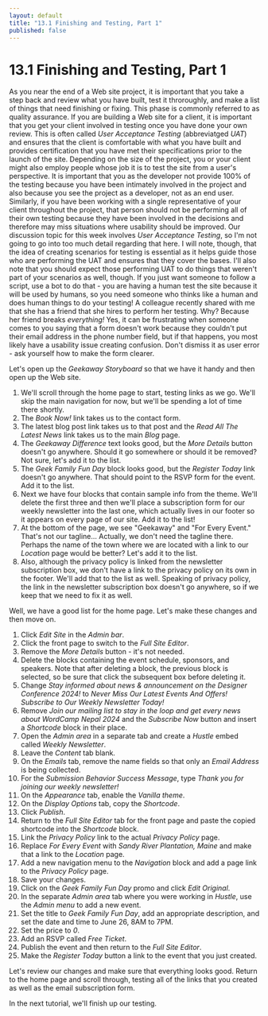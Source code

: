```yaml
---
layout: default
title: "13.1 Finishing and Testing, Part 1"
published: false
---
```


# 13.1 Finishing and Testing, Part 1

As you near the end of a Web site project, it is important that you take a step back and review what you have built, test it throroughly, and make a list of things that need finishing or fixing. This phase is commonly referred to as quality assurance. If you are building a Web site for a client, it is important that you get your client involved in testing once you have done your own review. This is often called _User Acceptance Testing_ (abbreviatged _UAT_) and ensures that the client is comfortable with what you have built and provides certification that you have met their specifications prior to the launch of the site. Depending on the size of the project, you or your client might also employ people whose job it is to test the site from a user's perspective. It is important that you as the developer not provide 100% of the testing because you have been intimately involved in the project and also because you see the project as a developer, not as an end user. Similarly, if you have been working with a single representative of your client throughout the project, that person should not be performing all of their own testing because they have been involved in the decisions and therefore may miss situations where usability should be improved. Our discussion topic for this week involves _User Acceptance Testing_, so I'm not going to go into too much detail regarding that here. I will note, though, that the idea of creating scenarios for testing is essential as it helps guide those who are performing the UAT and ensures that they cover the bases. I'll also note that you should expect those performing UAT to do things that weren't part of your scenarios as well, though. If you just want someone to follow a script, use a bot to do that - you are having a human test the site because it will be used by humans, so you need someone who thinks like a human and does human things to do your testing! A colleague recently shared with me that she has a friend that she hires to perform her testing. Why? Because her friend breaks _everything!_ Yes, it can be frustrating when someone comes to you saying that a form doesn't work because they couldn't put their email address in the phone number field, but if that happens, you most likely have a usability issue creating confusion. Don't dismiss it as user error - ask yourself how to make the form clearer.

Let's open up the _Geekaway Storyboard_ so that we have it handy and then open up the Web site. 

1. We'll scroll through the home page to start, testing links as we go. We'll skip the main navigation for now, but we'll be spending a lot of time there shortly.
2. The _Book Now!_ link takes us to the contact form.
3. The latest blog post link takes us to that post and the _Read All The Latest News_ link takes us to the main _Blog_ page.
4. The _Geekaway Difference_ text looks good, but the _More Details_ button doesn't go anywhere. Should it go somewhere or should it be removed? Not sure, let's add it to the list.
5. The _Geek Family Fun Day_ block looks good, but the _Register Today_ link doesn't go anywhere. That should point to the RSVP form for the event. Add it to the list.
6. Next we have four blocks that contain sample info from the theme. We'll delete the first three and then we'll place a subscription form for our weekly newsletter into the last one, which actually lives in our footer so it appears on every page of our site. Add it to the list!
7. At the bottom of the page, we see "Geekaway" and "For Every Event." That's not our tagline... Actually, we don't need the tagline there. Perhaps the name of the town where we are located with a link to our _Location_ page would be better? Let's add it to the list.
8. Also, although the privacy policy is linked from the newsletter subscription box, we don't have a link to the privacy policy on its own in the footer. We'll add that to the list as well. Speaking of privacy policy, the link in the newsletter subscription box doesn't go anywhere, so if we keep that we need to fix it as well.

Well, we have a good list for the home page. Let's make these changes and then move on.

1. Click _Edit Site_ in the _Admin bar_.
2. Click the front page to switch to the _Full Site Editor_.
3. Remove the _More Details_ button - it's not needed.
4. Delete the blocks containing the event schedule, sponsors, and speakers. Note that after deleting a block, the previous block is selected, so be sure that click the subsequent box before deleting it.
5. Change _Stay informed about news & announcement on the Designer Conference 2024!_ to _Never Miss Our Latest Events And Offers! Subscribe to Our Weekly Newsletter Today!_
6. Remove _Join our mailing list to stay in the loop and get every news about WordCamp Nepal 2024_ and the _Subscribe Now_ button and insert a _Shortcode_ block in their place.
7. Open the _Admin area_ in a separate tab and create a _Hustle_ embed called _Weekly Newsletter_.
8. Leave the _Content_ tab blank.
9. On the _Emails_ tab, remove the name fields so that only an _Email Address_ is being collected.
10. For the _Submission Behavior Success Message_, type _Thank you for joining our weekly newsletter!_
11. On the _Appearance_ tab, enable the _Vanilla theme_.
12. On the _Display Options_ tab, copy the _Shortcode_.
13. Click _Publish_.
14. Return to the _Full Site Editor_ tab for the front page and paste the copied shortcode into the _Shortcode_ block.
15. Link the _Privacy Policy_ link to the actual _Privacy Policy_ page.
16. Replace _For Every Event_ with _Sandy River Plantation, Maine_ and make that a link to the _Location_ page.
17. Add a new navigation menu to the _Navigation_ block and add a page link to the _Privacy Policy_ page.
18. Save your changes.
19. Click on the _Geek Family Fun Day_ promo and click _Edit Original_.
20. In the separate _Admin area_ tab where you were working in _Hustle_, use the _Admin menu_ to add a new event.
21. Set the title to _Geek Family Fun Day_, add an appropriate description, and set the date and time to June 26, 8AM to 7PM.
22. Set the price to _0_.
23. Add an RSVP called _Free Ticket_.
24. Publish the event and then return to the _Full Site Editor_.
25. Make the _Register Today_ button a link to the event that you just created.

Let's review our changes and make sure that everything looks good. Return to the home page and scroll through, testing all of the links that you created as well as the email subscription form.

In the next tutorial, we'll finish up our testing.
